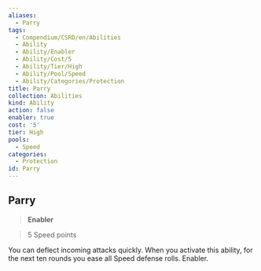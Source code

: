 ```yaml
---
aliases:
  - Parry
tags:
  - Compendium/CSRD/en/Abilities
  - Ability
  - Ability/Enabler
  - Ability/Cost/5
  - Ability/Tier/High
  - Ability/Pool/Speed
  - Ability/Categories/Protection
title: Parry
collection: Abilities
kind: Ability
action: false
enabler: true
cost: '5'
tier: High
pools:
  - Speed
categories:
  - Protection
id: Parry
---
```

## Parry    
>**Enabler**    
>5 Speed points  
    
You can deflect incoming attacks quickly. When you activate this ability, for the next ten rounds you ease all Speed defense rolls. Enabler.
